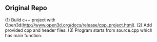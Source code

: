 
## Original Repo 

(1) Build c++ project with Open3d(http://www.open3d.org/docs/release/cpp_project.html).
(2) Add provided cpp and header files.
(3) Program starts from source.cpp which has main function.

